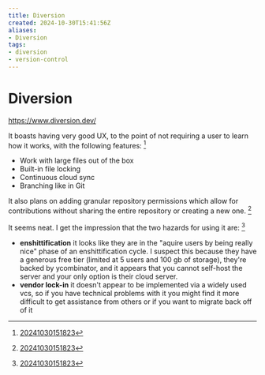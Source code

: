 ```yaml
---
title: Diversion
created: 2024-10-30T15:41:56Z
aliases:
- Diversion
tags:
- diversion
- version-control
---
```


# Diversion

https://www.diversion.dev/

It boasts having very good UX, to the point of not requiring a user to learn how it works, with the following features: [^1]
- Work with large files out of the box
- Built-in file locking
- Continuous cloud sync
- Branching like in Git

It also plans on adding granular repository permissions which allow for contributions without sharing the entire repository or creating a new one. [^1]

It seems neat. I get the impression that the two hazards for using it are: [^1]
- **enshittification** it looks like they are in the "aquire users by being really nice" phase of an enshittification cycle. I suspect this because they have a generous free tier (limited at 5 users and 100 gb of storage), they're backed by ycombinator, and it appears that you cannot self-host the server and your only option is their cloud server.
- **vendor lock-in** it doesn't appear to be implemented via a widely used vcs, so if you have technical problems with it you might find it more difficult to get assistance from others or if you want to migrate back off of it

 [^1]: [20241030151823](entries/20241030151823.md)
